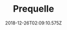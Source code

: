 ---
title: Prequelle
artist: Ghost
date: 2018-12-26T02:09:10.575Z
cover: /upload/857vao72zkr01.jpg
styles:
  - Rock
  - Hard Rock
links:
  spotify: https://play.spotify.com/album/1KMfjy6MmPorahRjxhTnxm
  youtube: https://music.youtube.com/watch?v=C_ijc7A5oAc
  applemusic: https://itunes.apple.com/us/album/prequelle/1368196699?uo=4
  soundcloud: ""
  bandcamp: ""
  deezer: https://www.deezer.com/album/64572462
---